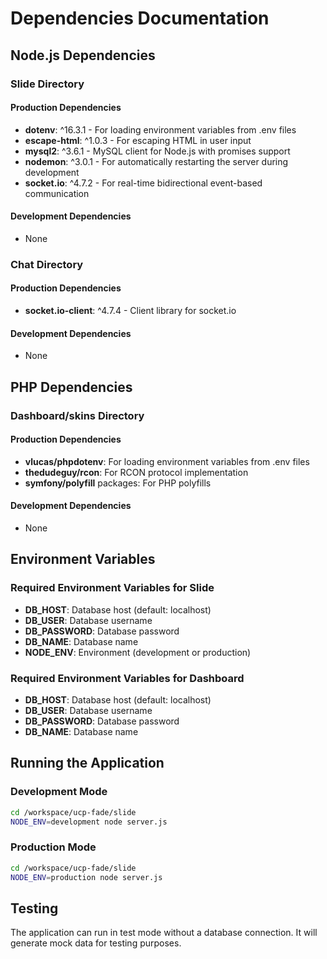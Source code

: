# Dependencies Documentation

## Node.js Dependencies

### Slide Directory

#### Production Dependencies
- **dotenv**: ^16.3.1 - For loading environment variables from .env files
- **escape-html**: ^1.0.3 - For escaping HTML in user input
- **mysql2**: ^3.6.1 - MySQL client for Node.js with promises support
- **nodemon**: ^3.0.1 - For automatically restarting the server during development
- **socket.io**: ^4.7.2 - For real-time bidirectional event-based communication

#### Development Dependencies
- None

### Chat Directory

#### Production Dependencies
- **socket.io-client**: ^4.7.4 - Client library for socket.io

#### Development Dependencies
- None

## PHP Dependencies

### Dashboard/skins Directory

#### Production Dependencies
- **vlucas/phpdotenv**: For loading environment variables from .env files
- **thedudeguy/rcon**: For RCON protocol implementation
- **symfony/polyfill** packages: For PHP polyfills

#### Development Dependencies
- None

## Environment Variables

### Required Environment Variables for Slide
- **DB_HOST**: Database host (default: localhost)
- **DB_USER**: Database username
- **DB_PASSWORD**: Database password
- **DB_NAME**: Database name
- **NODE_ENV**: Environment (development or production)

### Required Environment Variables for Dashboard
- **DB_HOST**: Database host (default: localhost)
- **DB_USER**: Database username
- **DB_PASSWORD**: Database password
- **DB_NAME**: Database name

## Running the Application

### Development Mode
```bash
cd /workspace/ucp-fade/slide
NODE_ENV=development node server.js
```

### Production Mode
```bash
cd /workspace/ucp-fade/slide
NODE_ENV=production node server.js
```

## Testing
The application can run in test mode without a database connection. It will generate mock data for testing purposes.